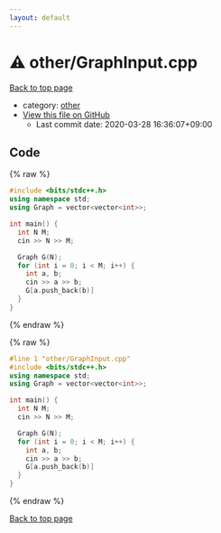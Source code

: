 ```yaml
---
layout: default
---
```


<!-- mathjax config similar to math.stackexchange -->
<script type="text/javascript" async
  src="https://cdnjs.cloudflare.com/ajax/libs/mathjax/2.7.5/MathJax.js?config=TeX-MML-AM_CHTML">
</script>
<script type="text/x-mathjax-config">
  MathJax.Hub.Config({
    TeX: { equationNumbers: { autoNumber: "AMS" }},
    tex2jax: {
      inlineMath: [ ['$','$'] ],
      processEscapes: true
    },
    "HTML-CSS": { matchFontHeight: false },
    displayAlign: "left",
    displayIndent: "2em"
  });
</script>

<script type="text/javascript" src="https://cdnjs.cloudflare.com/ajax/libs/jquery/3.4.1/jquery.min.js"></script>
<script src="https://cdn.jsdelivr.net/npm/jquery-balloon-js@1.1.2/jquery.balloon.min.js" integrity="sha256-ZEYs9VrgAeNuPvs15E39OsyOJaIkXEEt10fzxJ20+2I=" crossorigin="anonymous"></script>
<script type="text/javascript" src="../../assets/js/copy-button.js"></script>
<link rel="stylesheet" href="../../assets/css/copy-button.css" />


# :warning: other/GraphInput.cpp

<a href="../../index.html">Back to top page</a>

* category: <a href="../../index.html#795f3202b17cb6bc3d4b771d8c6c9eaf">other</a>
* <a href="{{ site.github.repository_url }}/blob/master/other/GraphInput.cpp">View this file on GitHub</a>
    - Last commit date: 2020-03-28 16:36:07+09:00




## Code

<a id="unbundled"></a>
{% raw %}
```cpp
#include <bits/stdc++.h>
using namespace std;
using Graph = vector<vector<int>>;

int main() {
  int N M;
  cin >> N >> M;

  Graph G(N);
  for (int i = 0; i < M; i++) {
    int a, b;
    cin >> a >> b;
    G[a.push_back(b)]
  }
}
```
{% endraw %}

<a id="bundled"></a>
{% raw %}
```cpp
#line 1 "other/GraphInput.cpp"
#include <bits/stdc++.h>
using namespace std;
using Graph = vector<vector<int>>;

int main() {
  int N M;
  cin >> N >> M;

  Graph G(N);
  for (int i = 0; i < M; i++) {
    int a, b;
    cin >> a >> b;
    G[a.push_back(b)]
  }
}

```
{% endraw %}

<a href="../../index.html">Back to top page</a>

